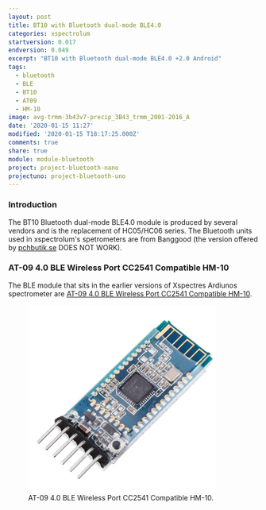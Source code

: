 ```yaml
---
layout: post
title: BT10 with Bluetooth dual-mode BLE4.0
categories: xspectrolum
startversion: 0.017
endversion: 0.049
excerpt: "BT10 with Bluetooth dual-mode BLE4.0 +2.0 Android"
tags:
  - bluetooth
  - BLE
  - BT10
  - AT09
  - HM-10
image: avg-trmm-3b43v7-precip_3B43_trmm_2001-2016_A
date: '2020-01-15 11:27'
modified: '2020-01-15 T18:17:25.000Z'
comments: true
share: true
module: module-bluetooth
project: project-bluetooth-nano
projectuno: project-bluetooth-uno
---
```


### Introduction

The BT10 Bluetooth dual-mode BLE4.0 module is produced by several vendors and is the replacement of HC05/HC06 series. The Bluetooth units used in xspectrolum's spetrometers are from Banggood (the version offered by [pchbutik.se](https://pchbutik.se/nytt-pa-lager/690-bt12-with-bluetooth-dual-mode-ble40-20-android.html?search_query=bluetooth&results=23) DOES NOT WORK).

### AT-09 4.0 BLE Wireless Port CC2541 Compatible HM-10

The BLE module that sits in the earlier versions of Xspectres Ardiunos spectrometer are [AT-09 4.0 BLE Wireless Port CC2541 Compatible HM-10](https://www.banggood.com/5pcs-AT-09-4_0-BLE-Wireless-bluetooth-Module-Serial-Port-CC2541-Compatible-HM-10-Module-Connecting-Single-Chip-Microcomputer-p-1465911.html?utm_design=41&utm_source=emarsys&utm_medium=Neworder171109&utm_campaign=trigger-order&utm_content=winna&sc_src=email_2675773&sc_eh=9a59c5efb8cf9f481&sc_llid=20406231&sc_lid=105229698&sc_uid=53Z60pdPrF&cur_warehouse=CN).

<figure>
<img src="../../images/AT-09-4_BLE_Wireless_CC2541_HM-10.png">
<figcaption> AT-09 4.0 BLE Wireless Port CC2541 Compatible HM-10.</figcaption>
</figure>

